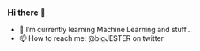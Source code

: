 ### Hi there 👋

- 🌱 I’m currently learning Machine Learning and stuff...
- 📫 How to reach me: @bigJESTER on twitter

